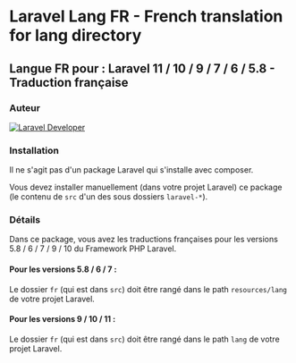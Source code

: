 # Laravel Lang FR - French translation for lang directory

## Langue FR pour : Laravel 11 / 10 / 9 / 7 / 6 / 5.8 - Traduction française

### Auteur

[![Laravel Developer](https://raw.githubusercontent.com/s-damian/medias/main/s-damian-logo-full-stack.webp)](https://github.com/s-damian)

### Installation

Il ne s'agit pas d'un package Laravel qui s'installe avec composer.

Vous devez installer manuellement (dans votre projet Laravel) ce package (le contenu de ```src``` d'un des sous dossiers ```laravel-*```).

### Détails

Dans ce package, vous avez les traductions françaises pour les versions 5.8 / 6 / 7 / 9 / 10 du Framework PHP Laravel.

#### Pour les versions 5.8 / 6 / 7 :
Le dossier ```fr``` (qui est dans ```src```) doit être rangé dans le path ```resources/lang``` de votre projet Laravel.

#### Pour les versions 9 / 10 / 11 :
Le dossier ```fr``` (qui est dans ```src```) doit être rangé dans le path ```lang``` de votre projet Laravel.
